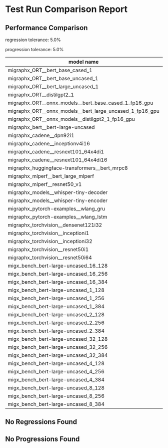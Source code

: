 # Test Run Comparison Report

## Performance Comparison

regression tolerance: 5.0%

progression tolerance: 5.0%

|model name|exit_status|analysis|old_time_ms|new_time_ms|change_ms|percent_change|
|---|---|---|---|---|---|---|
|migraphx_ORT__bert_base_cased_1|PASS|regression|85.9456|92.6476|6.7021|7.8%|
|migraphx_ORT__bert_base_uncased_1|PASS|progression|97.0544|87.961|-9.0934|-9.37%|
|migraphx_ORT__bert_large_uncased_1|PASS|within tol|270.9263|272.783|1.8566|0.69%|
|migraphx_ORT__distilgpt2_1|PASS|progression|59.2108|31.8668|-27.344|-46.18%|
|migraphx_ORT__onnx_models__bert_base_cased_1_fp16_gpu|Numerics|progression|89.4806|83.6208|-5.8599|-6.55%|
|migraphx_ORT__onnx_models__bert_large_uncased_1_fp16_gpu|Numerics|regression|249.5805|282.5656|32.9851|13.22%|
|migraphx_ORT__onnx_models__distilgpt2_1_fp16_gpu|Numerics|regression|40.4033|44.31|3.9067|9.67%|
|migraphx_bert__bert-large-uncased|PASS|within tol|381.0775|389.1527|8.0753|2.12%|
|migraphx_cadene__dpn92i1|PASS|regression|173.6667|236.6653|62.9986|36.28%|
|migraphx_cadene__inceptionv4i16|PASS|within tol|5387.7944|5411.6493|23.8549|0.44%|
|migraphx_cadene__resnext101_64x4di1|PASS|regression|329.2138|361.4|32.1862|9.78%|
|migraphx_cadene__resnext101_64x4di16|PASS|within tol|5113.4299|5177.6541|64.2242|1.26%|
|migraphx_huggingface-transformers__bert_mrpc8|PASS|within tol|384.2948|379.8703|-4.4245|-1.15%|
|migraphx_mlperf__bert_large_mlperf|Numerics|within tol|414.8411|418.4486|3.6075|0.87%|
|migraphx_mlperf__resnet50_v1|PASS|progression|240.6212|90.7589|-149.8623|-62.28%|
|migraphx_models__whisper-tiny-decoder|PASS|within tol|31.9399|32.592|0.6521|2.04%|
|migraphx_models__whisper-tiny-encoder|Numerics|regression|179.6602|304.0303|124.3701|69.23%|
|migraphx_pytorch-examples__wlang_gru|PASS|within tol|90.0542|86.3477|-3.7066|-4.12%|
|migraphx_pytorch-examples__wlang_lstm|PASS|regression|38.6503|42.6117|3.9614|10.25%|
|migraphx_torchvision__densenet121i32|PASS|within tol|1591.5437|1564.3771|-27.1666|-1.71%|
|migraphx_torchvision__inceptioni1|PASS|within tol|197.0866|198.6014|1.5147|0.77%|
|migraphx_torchvision__inceptioni32|PASS|within tol|5450.2628|5379.5985|-70.6643|-1.3%|
|migraphx_torchvision__resnet50i1|PASS|within tol|85.4098|86.3273|0.9175|1.07%|
|migraphx_torchvision__resnet50i64|PASS|within tol|5057.7288|5060.1958|2.467|0.05%|
|migx_bench_bert-large-uncased_16_128|PASS|within tol|2611.5247|2679.9396|68.4149|2.62%|
|migx_bench_bert-large-uncased_16_256|PASS|within tol|4111.281|4102.5327|-8.7483|-0.21%|
|migx_bench_bert-large-uncased_16_384|Numerics|within tol|5769.4345|5758.3946|-11.0399|-0.19%|
|migx_bench_bert-large-uncased_1_128|PASS|progression|204.3055|182.0324|-22.2731|-10.9%|
|migx_bench_bert-large-uncased_1_256|PASS|progression|278.5797|263.8866|-14.6931|-5.27%|
|migx_bench_bert-large-uncased_1_384|PASS|within tol|410.3937|399.7945|-10.5992|-2.58%|
|migx_bench_bert-large-uncased_2_128|PASS|within tol|384.0331|382.4479|-1.5852|-0.41%|
|migx_bench_bert-large-uncased_2_256|PASS|progression|616.8695|581.0235|-35.846|-5.81%|
|migx_bench_bert-large-uncased_2_384|PASS|within tol|807.7745|817.2597|9.4852|1.17%|
|migx_bench_bert-large-uncased_32_128|PASS|within tol|5075.0984|4966.4413|-108.6571|-2.14%|
|migx_bench_bert-large-uncased_32_256|PASS|within tol|8074.1199|8096.4918|22.372|0.28%|
|migx_bench_bert-large-uncased_32_384|Numerics|within tol|11490.3701|11266.0342|-224.3359|-1.95%|
|migx_bench_bert-large-uncased_4_128|PASS|regression|724.7409|784.4762|59.7352|8.24%|
|migx_bench_bert-large-uncased_4_256|PASS|progression|1252.6096|1166.9004|-85.7091|-6.84%|
|migx_bench_bert-large-uncased_4_384|PASS|within tol|1585.8681|1520.5854|-65.2827|-4.12%|
|migx_bench_bert-large-uncased_8_128|PASS|within tol|1303.237|1313.0738|9.8368|0.75%|
|migx_bench_bert-large-uncased_8_256|PASS|within tol|2099.2877|2103.215|3.9274|0.19%|
|migx_bench_bert-large-uncased_8_384|PASS|within tol|2939.6702|2943.0125|3.3423|0.11%|

## No Regressions Found

## No Progressions Found

